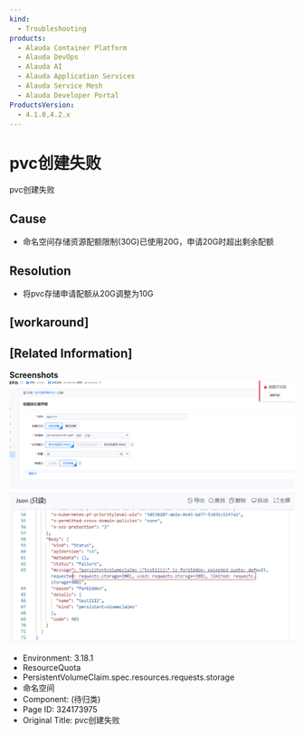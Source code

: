 ```yaml
---
kind:
  - Troubleshooting
products:
  - Alauda Container Platform
  - Alauda DevOps
  - Alauda AI
  - Alauda Application Services
  - Alauda Service Mesh
  - Alauda Developer Portal
ProductsVersion:
  - 4.1.0,4.2.x
---
```

<!-- A type of document that involves encountering a fault, diagnosing it, performing root cause analysis, and providing solutions. -->

# pvc创建失败

pvc创建失败

## Cause
- 命名空间存储资源配额限制(30G)已使用20G，申请20G时超出剩余配额

## Resolution
- 将pvc存储申请配额从20G调整为10G

## [workaround]

## [Related Information]
**Screenshots**
![](assets/pvcchuang-jian-shi-bai/1753235376_99781_ed29de_1.png)
![](assets/pvcchuang-jian-shi-bai/mceclip0_1753239667441_nemvc.png)
- Environment: 3.18.1
- ResourceQuota
- PersistentVolumeClaim.spec.resources.requests.storage
- 命名空间
- Component: (待归类)
- Page ID: 324173975
- Original Title: pvc创建失败
